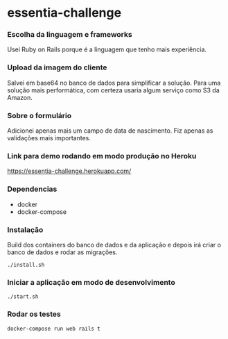 # essentia-challenge

### Escolha da linguagem e frameworks
Usei Ruby on Rails porque é a linguagem que tenho mais experiência.

### Upload da imagem do cliente
Salvei em base64 no banco de dados para simplificar a solução. Para uma solução mais performática, com certeza usaria algum serviço como S3 da Amazon.

### Sobre o formulário
Adicionei apenas mais um campo de data de nascimento. Fiz apenas as validações mais importantes.

### Link para demo rodando em modo produção no Heroku
https://essentia-challenge.herokuapp.com/

### Dependencias
* docker
* docker-compose

### Instalação
Build dos containers do banco de dados e da aplicação e depois irá criar o banco de dados e rodar as migrações.
```shell
./install.sh
```

### Iniciar a aplicação em modo de desenvolvimento
```shell
./start.sh
```

### Rodar os testes
```
docker-compose run web rails t
```
